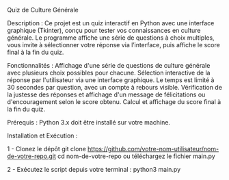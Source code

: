 Quiz de Culture Générale 


Description :
Ce projet est un quiz interactif en Python avec une interface graphique (Tkinter), conçu pour tester vos connaissances en culture générale. Le programme affiche une série de questions à choix multiples, vous invite à sélectionner votre réponse via l’interface, puis affiche le score final à la fin du quiz.


Fonctionnalités :
Affichage d'une série de questions de culture générale avec plusieurs choix possibles pour chacune. Sélection interactive de la réponse par l'utilisateur via une interface graphique. Le temps est limité à 30 secondes par question, avec un compte à rebours visible. Vérification de la justesse des réponses et affichage d'un message de félicitations ou d'encouragement selon le score obtenu. Calcul et affichage du score final à la fin du quiz.

Prérequis :
Python 3.x doit être installé sur votre machine.


Installation et Exécution :

1 - Clonez le dépôt git clone https://github.com/votre-nom-utilisateur/nom-de-votre-repo.git
cd nom-de-votre-repo ou téléchargez le fichier main.py

2 - Exécutez le script depuis votre terminal : python3 main.py


